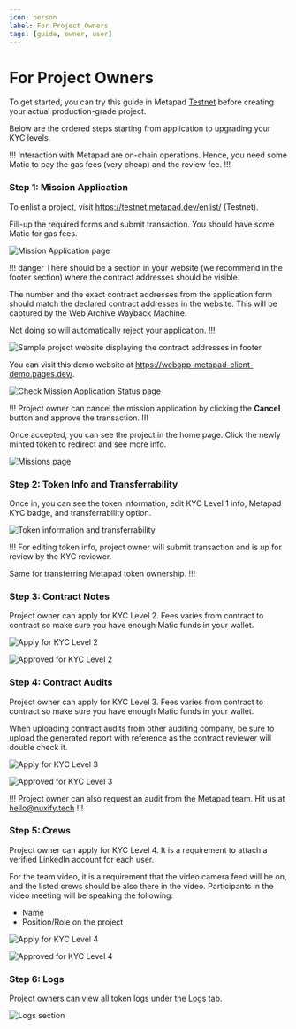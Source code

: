 ```yaml
---
icon: person
label: For Project Owners
tags: [guide, owner, user]
---
```


# For Project Owners

To get started, you can try this guide in Metapad [Testnet](https://testnet.metapad.dev) before creating your actual production-grade project.

Below are the ordered steps starting from application to upgrading your KYC levels.

!!!
Interaction with Metapad are on-chain operations. Hence, you need some Matic to pay the gas fees (very cheap) and the review fee.
!!!

### Step 1: Mission Application

To enlist a project, visit https://testnet.metapad.dev/enlist/ (Testnet).

Fill-up the required forms and submit transaction. You should have some Matic for gas fees.

![Mission Application page](/static/guides/project-owner-1.png)

!!! danger
There should be a section in your website (we recommend in the footer section) where the contract addresses should be visible.

The number and the exact contract addresses from the application form should match the declared contract addresses in the website. This will be captured by the Web Archive Wayback Machine.

Not doing so will automatically reject your application.
!!!

![Sample project website displaying the contract addresses in footer](/static/guides/project-owner-7.png)

You can visit this demo website at https://webapp-metapad-client-demo.pages.dev/.

![Check Mission Application Status page](/static/guides/project-owner-2.png)

!!!
Project owner can cancel the mission application by clicking the **Cancel** button and approve the transaction.
!!!

Once accepted, you can see the project in the home page. Click the newly minted token to redirect and see more info.

![Missions page](/static/guides/project-owner-3.png)

### Step 2: Token Info and Transferrability

Once in, you can see the token information, edit KYC Level 1 info, Metapad KYC badge, and transferrability option.

![Token information and transferrability](/static/guides/project-owner-4.png)

!!!
For editing token info, project owner will submit transaction and is up for review by the KYC reviewer.

Same for transferring Metapad token ownership.
!!!

### Step 3: Contract Notes

Project owner can apply for KYC Level 2. Fees varies from contract to contract so make sure you have enough Matic funds in your wallet.

![Apply for KYC Level 2](/static/guides/project-owner-5.png)

![Approved for KYC Level 2](/static/guides/project-owner-6.png)

### Step 4: Contract Audits

Project owner can apply for KYC Level 3. Fees varies from contract to contract so make sure you have enough Matic funds in your wallet.

When uploading contract audits from other auditing company, be sure to upload the generated report with reference as the contract reviewer will double check it.

![Apply for KYC Level 3](/static/guides/project-owner-8.png)

![Approved for KYC Level 3](/static/guides/project-owner-9.png)

!!!
Project owner can also request an audit from the Metapad team. Hit us at hello@nuxify.tech
!!!

### Step 5: Crews

Project owner can apply for KYC Level 4. It is a requirement to attach a verified LinkedIn account for each user.

For the team video, it is a requirement that the video camera feed will be on, and the listed crews should be also there in the video. Participants in the video meeting will be speaking the following:

- Name
- Position/Role on the project

![Apply for KYC Level 4](/static/guides/project-owner-10.png)

![Approved for KYC Level 4](/static/guides/project-owner-11.png)

### Step 6: Logs

Project owners can view all token logs under the Logs tab.

![Logs section](/static/guides/project-owner-12.png)
